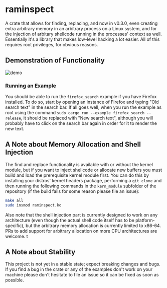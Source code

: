 # raminspect

A crate that allows for finding, replacing, and now in v0.3.0, even creating extra arbitrary memory in an arbitrary process on a Linux system, and for the injection of arbitary shellcode running in the processes' context as well. Essentially it's a library that makes low-level hacking a lot easier. All of this requires root privileges, for obvious reasons.

## Demonstration of Functionality

![demo](https://github.com/PhilosophicalProgrammer/raminspect/assets/79514573/7c55e611-93ff-47cc-8a72-a00840991270)

### Running an Example

You should be able to run the `firefox_search` example if you have Firefox installed. To do so, start by opening an instance of Firefox and typing "Old search text" in the search bar. If all goes well, when you run the example as root using the command `sudo cargo run --example firefox_search --release`, it should be replaced with "New search text", although you will probably have to click on the search bar again in order for it to render the new text.

## A Note about Memory Allocation and Shell Injection

The find and replace functionality is available with or without the kernel module, but if you want to inject shellcode or allocate new buffers you must build and load the prerequisite kernel module first. You can do this by installing your distros' kernel headers package, performing a `git clone` and then running the following commands in the `kern_module` subfolder of the repository (if the build fails for some reason please file an issue):

```bash
make all
sudo insmod raminspect.ko
```

Also note that the shell injection part is currently designed to work on any architecture (even though the actual shell code itself has to be platform-specific), but the arbitrary memory allocation is currently limited to x86-64. PRs to add support for arbitrary allocation on more CPU architectures are welcome. t 

## A Note about Stability

This project is not yet in a stable state; expect breaking changes and bugs. If you find a bug in the crate or any of the examples don't work on your machine please don't hesitate to file an issue so it can be fixed as soon as possible.